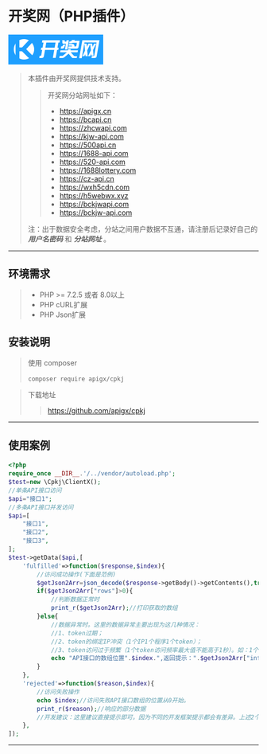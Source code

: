 开奖网（PHP插件）
===============
![logo](https://github.com/apigx/cpkj/blob/main/.github/logo.png?raw=true)
> 本插件由开奖网提供技术支持。
> 
> > 开奖网分站网址如下：
> > * https://apigx.cn
> > * https://bcapi.cn
> > * https://zhcwapi.com
> > * https://kjw-api.com
> > * https://500api.cn
> > * https://1688-api.com
> > * https://520-api.com
> > * https://1688lottery.com
> > * https://cz-api.cn
> > * https://wxh5cdn.com
> > * https://h5webwx.xyz
> > * https://bckjwapi.com
> > * https://bckjw-api.com
> 
> 注：出于数据安全考虑，分站之间用户数据不互通，请注册后记录好自己的 **_用户名密码_** 和 **_分站网址_** 。

---
## 环境需求
> * PHP >= 7.2.5 或者 8.0以上
> * PHP cURL扩展
> * PHP Json扩展
## 安装说明

> 使用 composer
> ```bash
> composer require apigx/cpkj
> ```

> 下载地址
> > https://github.com/apigx/cpkj

---

## 使用案例

```php
<?php
require_once __DIR__.'/../vendor/autoload.php';
$test=new \Cpkj\ClientX();
//单条API接口访问
$api="接口1";
//多条API接口并发访问
$api=[
    "接口1",
    "接口2",
    "接口3",
];
$test->getData($api,[
    'fulfilled'=>function($response,$index){
        //访问成功操作(下面是范例)
        $getJson2Arr=json_decode($response->getBody()->getContents(),true);//把JSON数据处理为数组
        if($getJson2Arr["rows"]>0){
            //判断数据正常时
            print_r($getJson2Arr);//打印获取的数组
        }else{
            //数据异常时。这里的数据异常主要出现为这几种情况：
            //1、token过期；
            //2、token的绑定IP冲突（1个IP1个程序1个token）；
            //3、token访问过于频繁（1个token访问频率最大值不能高于1秒）。如：1个token1秒访问5次，是不允许的行为，严重还会被防火墙误判为CC攻击。
            echo "API接口的数组位置".$index.",返回提示：".$getJson2Arr["info"];//输出提示语
        }
    },
    'rejected'=>function($reason,$index){
        //访问失败操作
        echo $index;//访问失败API接口数组的位置从0开始。
        print_r($reason);//响应的部分数据
        //开发建议：这里建议直接提示即可。因为不同的开发框架提示都会有差异。上述2个数据不一定存在。
    },
]);
```

---
